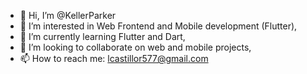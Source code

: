 - 👋 Hi, I’m @KellerParker
- 👀 I’m interested in Web Frontend and Mobile development (Flutter),
- 🌱 I’m currently learning Flutter and Dart,
- 💞️ I’m looking to collaborate on web and mobile projects,
- 📫 How to reach me: lcastillor577@gmail.com

<!---
KellerParker/KellerParker is a ✨ special ✨ repository because its `README.md` (this file) appears on your GitHub profile.
You can click the Preview link to take a look at your changes.
--->
